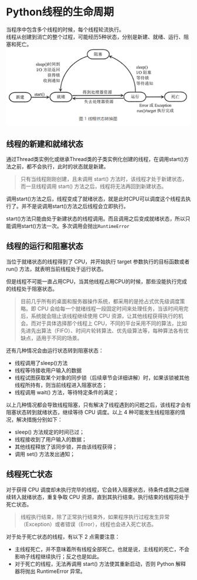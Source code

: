 # Python线程的生命周期
当程序中包含多个线程的时候，每个线程轮流执行。  
线程从创建到消亡的整个过程，可能经历5种状态，分别是新建、就绪、运行、阻塞和死亡。
![img.png](img.png)

## 线程的新建和就绪状态
通过Thread类实例化或继承Thread类的子类实例化创建的线程，在调用start()方法之前，都不会执行，此时的状态就是新建。
> 只有当线程刚刚创建，且未调用 start() 方法时，该线程才处于新建状态，而一旦线程调用 start() 方法之后，线程将无法再回到新建状态。

调用start()方法之后，线程变成了就绪状态，就是此时CPU可以调度这个线程去执行了。并不是说调用start()方法之后线程会立即执行。

start()方法只能由处于新建状态的线程调用。而且调用之后变成就绪状态，所以只能调用start()方法一次。多次调用会抛出`RuntimeError`

## 线程的运行和阻塞状态
当位于就绪状态的线程得到了 CPU，并开始执行 target 参数执行的目标函数或者 run() 方法，就表明当前线程处于运行状态。

但是线程不可能一直占用CPU，当其他线程占用CPU的时候，那些没能执行完成的线程处于阻塞状态。
> 目前几乎所有的桌面和服务器操作系统，都采用的是抢占式优先级调度策略。即 CPU 会给每一个就绪线程一段固定时间来处理任务，当该时间用完后，系统就会阻止该线程继续使用 CPU 资源，让其他线程获得执行的机会。而对于具体选择那个线程上 CPU，不同的平台采用不同的算法，比如先进先出算法（FIFO）、时间片轮转算法、优先级算法等，每种算法各有优缺点，适用于不同的场景。

还有几种情况会由运行状态转到阻塞状态：
+ 线程调用了sleep()方法
+ 线程等待接收用户输入的数据
+ 线程试图获取某个对象的同步锁（后续章节会详细讲解）时，如果该锁被其他线程所持有，则当前线程进入阻塞状态；
+ 线程调用 wait() 方法，等待特定条件的满足；

以上几种情况都会导致线程阻塞，只有解决了线程遇到的问题之后，该线程才会有阻塞状态转到就绪状态，继续等待 CPU 调度。以上 4 种可能发生线程阻塞的情况，解决措施分别如下：
+ sleep() 方法规定的时间已过；
+ 线程接收到了用户输入的数据；
+ 其他线程释放了该同步锁，并由该线程获得；
+ 调用 set() 方法发出通知；

## 线程死亡状态
对于获得 CPU 调度却未执行完毕的线程，它会转入阻塞状态，待条件成熟之后继续转入就绪状态，重复争取 CPU 资源，直到其执行结束。执行结束的线程将处于死亡状态。
> 线程执行结束，除了正常执行结束外，如果程序执行过程发生异常（Exception）或者错误（Error），线程也会进入死亡状态。

对于处于死亡状态的线程，有以下 2 点需要注意：
+ 主线程死亡，并不意味着所有线程全部死亡。也就是说，主线程的死亡，不会影响子线程继续执行；反之也是如此。
+ 对于死亡的线程，无法再调用 start() 方法使其重新启动，否则 Python 解释器将抛出 RuntimeError 异常。